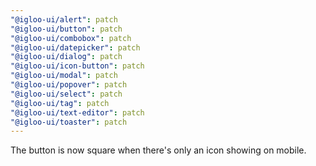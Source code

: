 ```yaml
---
"@igloo-ui/alert": patch
"@igloo-ui/button": patch
"@igloo-ui/combobox": patch
"@igloo-ui/datepicker": patch
"@igloo-ui/dialog": patch
"@igloo-ui/icon-button": patch
"@igloo-ui/modal": patch
"@igloo-ui/popover": patch
"@igloo-ui/select": patch
"@igloo-ui/tag": patch
"@igloo-ui/text-editor": patch
"@igloo-ui/toaster": patch
---
```


The button is now square when there's only an icon showing on mobile.
